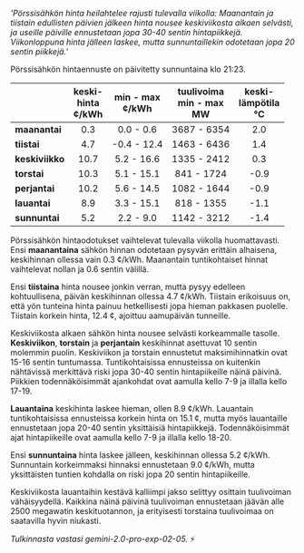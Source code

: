 *'Pörssisähkön hinta heilahtelee rajusti tulevalla viikolla: Maanantain ja tiistain edullisten päivien jälkeen hinta nousee keskiviikosta alkaen selvästi, ja useille päiville ennustetaan jopa 30-40 sentin hintapiikkejä. Viikonloppuna hinta jälleen laskee, mutta sunnuntaillekin odotetaan jopa 20 sentin piikkejä.'*


Pörssisähkön hintaennuste on päivitetty sunnuntaina klo 21:23.

|    | keski-<br>hinta<br>¢/kWh | min - max<br>¢/kWh | tuulivoima<br>min - max<br>MW | keski-<br>lämpötila<br>°C |
|:-------------|:----------------:|:----------------:|:-------------:|:-------------:|
| **maanantai**  | 0.3 | 0.0 - 0.6 | 3687 - 6354 | 2.0 |
| **tiistai**  | 4.7 | -0.4 - 12.4 | 1463 - 6436 | 1.4 |
| **keskiviikko**  | 10.7 | 5.2 - 16.6 | 1335 - 2412 | 0.3 |
| **torstai**  | 10.3 | 5.1 - 15.1 | 841 - 1724 | -0.9 |
| **perjantai**  | 10.2 | 5.6 - 14.5 | 1082 - 1644 | -0.9 |
| **lauantai**  | 8.9 | 3.3 - 15.1 | 818 - 1355 | -1.1 |
| **sunnuntai**  | 5.2 | 2.2 - 9.0 | 1142 - 3212 | -1.4 |

Pörssisähkön hintaodotukset vaihtelevat tulevalla viikolla huomattavasti. Ensi **maanantaina** sähkön hinnan odotetaan pysyvän erittäin alhaisena, keskihinnan ollessa vain 0.3 ¢/kWh. Maanantain tuntikohtaiset hinnat vaihtelevat nollan ja 0.6 sentin välillä.

Ensi **tiistaina** hinta nousee jonkin verran, mutta pysyy edelleen kohtuullisena, päivän keskihinnan ollessa 4.7 ¢/kWh. Tiistain erikoisuus on, että yön tunteina hinta painuu hetkellisesti jopa hieman pakkasen puolelle. Tiistain korkein hinta, 12.4 ¢, ajoittuu aamupäivän tunneille.

Keskiviikosta alkaen sähkön hinta nousee selvästi korkeammalle tasolle. **Keskiviikon**, **torstain** ja **perjantain** keskihinnat asettuvat 10 sentin molemmin puolin. Keskiviikon ja torstain ennustetut maksimihinnatkin ovat 15-16 sentin tuntumassa. Tuntikohtaisissa ennusteissa on kuitenkin nähtävissä merkittävä riski jopa 30-40 sentin hintapiikeille näinä päivinä. Piikkien todennäköisimmät ajankohdat ovat aamulla kello 7-9 ja illalla kello 17-19.

**Lauantaina** keskihinta laskee hieman, ollen 8.9 ¢/kWh. Lauantain tuntikohtaisissa ennusteissa korkein hinta on 15.1 ¢, mutta myös lauantaille ennustetaan jopa 20-40 sentin yksittäisiä hintapiikkejä. Todennäköisimmät ajat hintapiikeille ovat aamulla kello 7-9 ja illalla kello 18-20.

Ensi **sunnuntaina** hinta laskee jälleen, keskihinnan ollessa 5.2 ¢/kWh. Sunnuntain korkeimmaksi hinnaksi ennustetaan 9.0 ¢/kWh, mutta yksittäisten tuntien kohdalla on riski jopa 20 sentin hintapiikeille.

Keskiviikosta lauantaihin kestävä kalliimpi jakso selittyy osittain tuulivoiman vähäisyydellä. Kaikkina näinä päivinä tuulivoiman ennustetaan jäävän alle 2500 megawatin keskituotannon, ja erityisesti torstaina tuulivoimaa on saatavilla hyvin niukasti.

*Tulkinnasta vastasi gemini-2.0-pro-exp-02-05.* ⚡️


